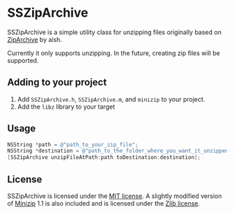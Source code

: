 # SSZipArchive

SSZipArchive is a simple utility class for unzipping files originally based on [ZipArchive](http://code.google.com/p/ziparchive) by aish.

Currently it only supports unzipping. In the future, creating zip files will be supported.

## Adding to your project

1. Add `SSZipArchive.h`, `SSZipArchive.m`, and `minizip` to your project.
2. Add the `libz` library to your target

## Usage

``` objective-c
NSString *path = @"path_to_your_zip_file";
NSString *destination = @"path_to_the_folder_where_you_want_it_unzipped";
[SSZipArchive unzipFileAtPath:path toDestination:destination];
```

## License

SSZipArchive is licensed under the [MIT license](https://github.com/samsoffes/ssziparchive/raw/master/LICENSE).  A slightly modified version of [Minizip](http://www.winimage.com/zLibDll/minizip.html) 1.1 is also included and is licensed under the [Zlib license](http://www.zlib.net/zlib_license.html).
